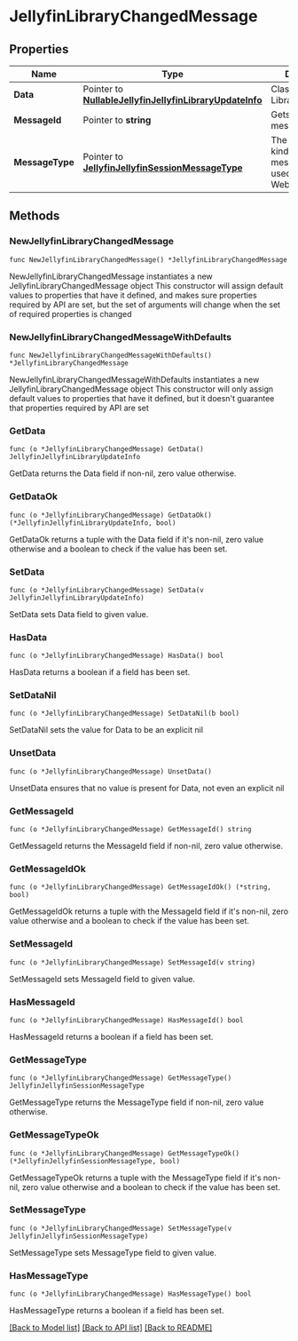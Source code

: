 # JellyfinLibraryChangedMessage

## Properties

Name | Type | Description | Notes
------------ | ------------- | ------------- | -------------
**Data** | Pointer to [**NullableJellyfinJellyfinLibraryUpdateInfo**](JellyfinLibraryUpdateInfo.md) | Class LibraryUpdateInfo. | [optional] 
**MessageId** | Pointer to **string** | Gets or sets the message id. | [optional] 
**MessageType** | Pointer to [**JellyfinJellyfinSessionMessageType**](JellyfinSessionMessageType.md) | The different kinds of messages that are used in the WebSocket api. | [optional] [readonly] [default to JELLYFINJELLYFINSESSIONMESSAGETYPE_LIBRARY_CHANGED]

## Methods

### NewJellyfinLibraryChangedMessage

`func NewJellyfinLibraryChangedMessage() *JellyfinLibraryChangedMessage`

NewJellyfinLibraryChangedMessage instantiates a new JellyfinLibraryChangedMessage object
This constructor will assign default values to properties that have it defined,
and makes sure properties required by API are set, but the set of arguments
will change when the set of required properties is changed

### NewJellyfinLibraryChangedMessageWithDefaults

`func NewJellyfinLibraryChangedMessageWithDefaults() *JellyfinLibraryChangedMessage`

NewJellyfinLibraryChangedMessageWithDefaults instantiates a new JellyfinLibraryChangedMessage object
This constructor will only assign default values to properties that have it defined,
but it doesn't guarantee that properties required by API are set

### GetData

`func (o *JellyfinLibraryChangedMessage) GetData() JellyfinJellyfinLibraryUpdateInfo`

GetData returns the Data field if non-nil, zero value otherwise.

### GetDataOk

`func (o *JellyfinLibraryChangedMessage) GetDataOk() (*JellyfinJellyfinLibraryUpdateInfo, bool)`

GetDataOk returns a tuple with the Data field if it's non-nil, zero value otherwise
and a boolean to check if the value has been set.

### SetData

`func (o *JellyfinLibraryChangedMessage) SetData(v JellyfinJellyfinLibraryUpdateInfo)`

SetData sets Data field to given value.

### HasData

`func (o *JellyfinLibraryChangedMessage) HasData() bool`

HasData returns a boolean if a field has been set.

### SetDataNil

`func (o *JellyfinLibraryChangedMessage) SetDataNil(b bool)`

 SetDataNil sets the value for Data to be an explicit nil

### UnsetData
`func (o *JellyfinLibraryChangedMessage) UnsetData()`

UnsetData ensures that no value is present for Data, not even an explicit nil
### GetMessageId

`func (o *JellyfinLibraryChangedMessage) GetMessageId() string`

GetMessageId returns the MessageId field if non-nil, zero value otherwise.

### GetMessageIdOk

`func (o *JellyfinLibraryChangedMessage) GetMessageIdOk() (*string, bool)`

GetMessageIdOk returns a tuple with the MessageId field if it's non-nil, zero value otherwise
and a boolean to check if the value has been set.

### SetMessageId

`func (o *JellyfinLibraryChangedMessage) SetMessageId(v string)`

SetMessageId sets MessageId field to given value.

### HasMessageId

`func (o *JellyfinLibraryChangedMessage) HasMessageId() bool`

HasMessageId returns a boolean if a field has been set.

### GetMessageType

`func (o *JellyfinLibraryChangedMessage) GetMessageType() JellyfinJellyfinSessionMessageType`

GetMessageType returns the MessageType field if non-nil, zero value otherwise.

### GetMessageTypeOk

`func (o *JellyfinLibraryChangedMessage) GetMessageTypeOk() (*JellyfinJellyfinSessionMessageType, bool)`

GetMessageTypeOk returns a tuple with the MessageType field if it's non-nil, zero value otherwise
and a boolean to check if the value has been set.

### SetMessageType

`func (o *JellyfinLibraryChangedMessage) SetMessageType(v JellyfinJellyfinSessionMessageType)`

SetMessageType sets MessageType field to given value.

### HasMessageType

`func (o *JellyfinLibraryChangedMessage) HasMessageType() bool`

HasMessageType returns a boolean if a field has been set.


[[Back to Model list]](../README.md#documentation-for-models) [[Back to API list]](../README.md#documentation-for-api-endpoints) [[Back to README]](../README.md)


